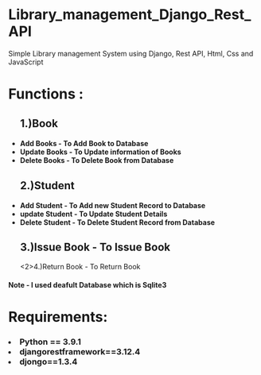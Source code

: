 # Library_management_Django_Rest_API
Simple Library management System  using Django, Rest API, Html, Css and JavaScript

<h1>Functions :</h1>
<ul><h2>1.)Book</h2>
  <h4>
    <li>Add Books - To Add Book to Database </li>
    <li>Update Books - To Update information of Books </li>
    <li>Delete Books - To Delete Book from Database </li>
  </h4>
</ul>
<ul><h2>2.)Student</h2>
<h4>
  <li>Add Student - To Add new Student Record to Database </li>
  <li>update Student - To Update Student Details </li>
  <li>Delete Student - To Delete Student Record from Database </li>
</h4>
</ul>
<ul><h2>3.)Issue Book - To Issue Book</h2></ul>
<ul><2>4.)Return Book - To Return Book </h2></ul>

<h4>Note - I used deafult Database which is Sqlite3 <h4>

  <h1>Requirements:</h1>
<h3><li>Python  == 3.9.1 </li>
<li>djangorestframework==3.12.4</li>
  <li>djongo==1.3.4</li> </h3>
